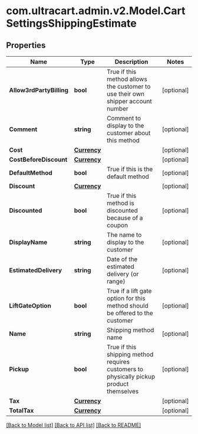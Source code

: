 
# com.ultracart.admin.v2.Model.CartSettingsShippingEstimate

## Properties

Name | Type | Description | Notes
------------ | ------------- | ------------- | -------------
**Allow3rdPartyBilling** | **bool** | True if this method allows the customer to use their own shipper account number | [optional] 
**Comment** | **string** | Comment to display to the customer about this method | [optional] 
**Cost** | [**Currency**](Currency.md) |  | [optional] 
**CostBeforeDiscount** | [**Currency**](Currency.md) |  | [optional] 
**DefaultMethod** | **bool** | True if this is the default method | [optional] 
**Discount** | [**Currency**](Currency.md) |  | [optional] 
**Discounted** | **bool** | True if this method is discounted because of a coupon | [optional] 
**DisplayName** | **string** | The name to display to the customer | [optional] 
**EstimatedDelivery** | **string** | Date of the estimated delivery (or range) | [optional] 
**LiftGateOption** | **bool** | True if a lift gate option for this method should be offered to the customer | [optional] 
**Name** | **string** | Shipping method name | [optional] 
**Pickup** | **bool** | True if this shipping method requires customers to physically pickup product themselves | [optional] 
**Tax** | [**Currency**](Currency.md) |  | [optional] 
**TotalTax** | [**Currency**](Currency.md) |  | [optional] 

[[Back to Model list]](../README.md#documentation-for-models)
[[Back to API list]](../README.md#documentation-for-api-endpoints)
[[Back to README]](../README.md)

